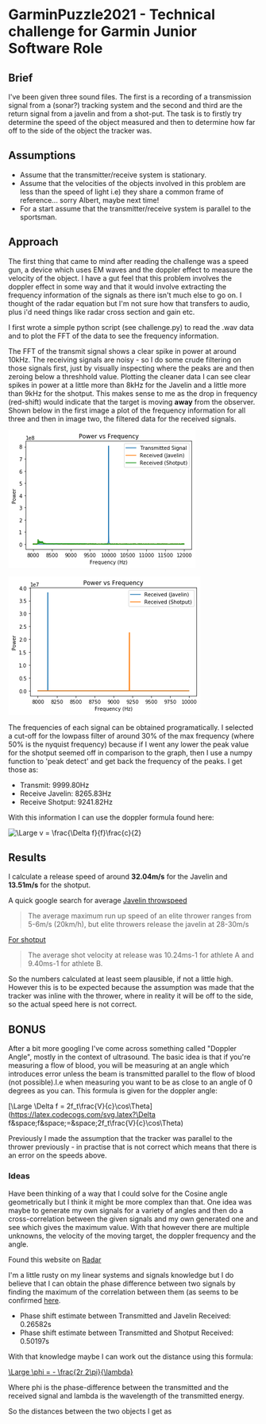 # GarminPuzzle2021 - Technical challenge for Garmin Junior Software Role

## Brief
I've been given three sound files. The first is a recording of a transmission signal from a (sonar?) tracking system and the second and third are the return signal from a javelin and from a shot-put. The task is to firstly try determine the speed of the object measured and then to determine how far off to the side of the object the tracker was.

## Assumptions

- Assume that the transmitter/receive system is stationary.
- Assume that the velocities of the objects involved in this problem are less than the speed of light i.e) they share a common frame of reference... sorry Albert, maybe next time! 
- For a start assume that the transmitter/receive system is parallel to the sportsman. 

## Approach

The first thing that came to mind after reading the challenge was a speed gun, a device which uses EM waves and the doppler effect to measure the velocity of the object. I have a gut feel that this problem involves the doppler effect in some way and that it would involve extracting the frequency information of the signals as there isn't much else to go on. I thought of the radar equation but I'm not sure how that transfers to audio, plus i'd need things like radar cross section and gain etc.

I first wrote a simple python script (see challenge.py) to read the .wav data and to plot the FFT of the data to see the frequency information. 

The FFT of the transmit signal shows a clear spike in power at around 10kHz. The receiving signals are noisy - so I do some crude filtering on those signals first, just by visually inspecting where the peaks are and then zeroing below a threshhold value. Plotting the cleaner data I can see clear spikes in power at a little more than 8kHz for the Javelin and a little more than 9kHz for the shotput. This makes sense to me as the drop in frequency (red-shift) would indicate that the target is moving **away** from the observer. Shown below in the first image a plot of the frequency information for all three and then in image two, the filtered data for the received signals. 

![All Signals](/images/All_unfiltered.png)

![Filtered Received Signals](/images/Received_filtered.png)

The frequencies of each signal can be obtained programatically. I selected a cut-off for the lowpass filter of around 30% of the max frequency (where 50% is the nyquist frequency) because if I went any lower the peak value for the shotput seemed off in comparison to the graph, then I use a numpy function to 'peak detect' and get back the frequency of the peaks. I get those as:

- Transmit: 9999.80Hz
- Receive Javelin: 8265.83Hz
- Receive Shotput: 9241.82Hz 

With this information I can use the doppler formula found here:

![\Large v = \frac{\Delta f}{f}\frac{c}{2}](https://latex.codecogs.com/svg.latex?v&space;=&space;\frac{\Delta&space;f}{f}\frac{c}{2}) 

## Results   

I calculate a release speed of around **32.04m/s** for the Javelin and **13.51m/s** for the shotput. 

A quick google search for average [Javelin throwspeed](https://theconversation.com/science-of-the-spear-biomechanics-of-a-javelin-throw-29782#:~:text=The%20average%20maximum%20run%20up,of%20the%20final%20two%20steps.)

>The average maximum run up speed of an elite thrower ranges from 5-6m/s (20km/h), but elite throwers release the javelin at 28-30m/s

[For shotput](https://www.quinticsports.com/performance-analysis-shot-put/#:~:text=The%20average%20shot%20velocity%20at,ms%2D1%20for%20athlete%20B.)

>The average shot velocity at release was 10.24ms-1 for athlete A and 9.40ms-1 for athlete B.

So the numbers calculated at least seem plausible, if not a little high. However this is to be expected because the assumption was made that the tracker was inline with the thrower, where in reality it will be off to the side, so the actual speed here is not correct. 

## BONUS

After a bit more googling I've come across something called "Doppler Angle", mostly in the context of ultrasound. The basic idea is that if you're measuring a flow of blood, you will be measuring at an angle which introduces error unless the beam is transmitted parallel to the flow of blood (not possible).I.e when measuring you want to be as close to an angle of 0 degrees as you can. This formula is given for the doppler angle:

[\Large \Delta f = 2f_t\frac{V}{c}\cos\Theta](https://latex.codecogs.com/svg.latex?\Delta f&space;f&space;=&space;2f_t\frac{V}{c}\cos\Theta) 

Previously I made the assumption that the tracker was parallel to the thrower previously - in practise that is not correct which means that there is an error on the speeds above.

### Ideas

Have been thinking of a way that I could solve for the Cosine angle geometrically but I think it might be more complex than that. One idea was maybe to generate my own signals for a variety of angles and then do a cross-correlation between the given signals and my own generated one and see which gives the maximum value. With that however there are multiple unknowns, the velocity of the moving target, the doppler frequency and the angle. 

Found this website on [Radar](https://www.radartutorial.eu/11.coherent/co06.en.html) 

I'm a little rusty on my linear systems and signals knowledge but I do believe that I can obtain the phase difference between two signals by finding the maximum of the correlation between them (as seems to be confirmed [here](https://stackoverflow.com/questions/6157791/find-phase-difference-between-two-inharmonic-waves). 

- Phase shift estimate between Transmitted and Javelin Received: 0.26582s
- Phase shift estimate between Transmitted and Shotput Received: 0.50197s

With that knowledge maybe I can work out the distance using this formula:

[\Large \phi = - \frac{2r 2\pi}{\lambda}](https://latex.codecogs.com/svg.latex?\phi&space;=&space;-&space;\frac{2r&space;2\pi}{\lambda}) 

Where phi is the phase-difference between the transmitted and the received signal and lambda is the wavelength of the transmitted energy. 

So the distances between the two objects I get as 
 




